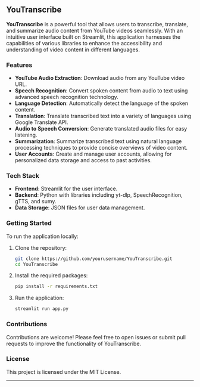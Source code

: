 
## YouTranscribe

**YouTranscribe** is a powerful tool that allows users to transcribe, translate, and summarize audio content from YouTube videos seamlessly. With an intuitive user interface built on Streamlit, this application harnesses the capabilities of various libraries to enhance the accessibility and understanding of video content in different languages.

### Features

- **YouTube Audio Extraction**: Download audio from any YouTube video URL.
- **Speech Recognition**: Convert spoken content from audio to text using advanced speech recognition technology.
- **Language Detection**: Automatically detect the language of the spoken content.
- **Translation**: Translate transcribed text into a variety of languages using Google Translate API.
- **Audio to Speech Conversion**: Generate translated audio files for easy listening.
- **Summarization**: Summarize transcribed text using natural language processing techniques to provide concise overviews of video content.
- **User Accounts**: Create and manage user accounts, allowing for personalized data storage and access to past activities.

### Tech Stack

- **Frontend**: Streamlit for the user interface.
- **Backend**: Python with libraries including yt-dlp, SpeechRecognition, gTTS, and sumy.
- **Data Storage**: JSON files for user data management.

### Getting Started

To run the application locally:

1. Clone the repository:
   ```bash
   git clone https://github.com/yourusername/YouTranscribe.git
   cd YouTranscribe
   ```

2. Install the required packages:
   ```bash
   pip install -r requirements.txt
   ```

3. Run the application:
   ```bash
   streamlit run app.py
   ```

### Contributions

Contributions are welcome! Please feel free to open issues or submit pull requests to improve the functionality of YouTranscribe.

### License

This project is licensed under the MIT License.

---

